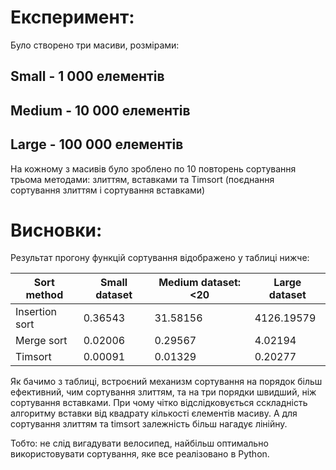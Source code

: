 # Експеримент:
Було створено три масиви, розмірами:
## Small - 1 000 елементів
## Medium - 10 000 елементів
## Large - 100 000 елементів

На кожному з масивів було зроблено по 10 повторень сортування трьома методами: злиттям, вставками та Timsort (поєднання сортування злиттям і сортування вставками)

# Висновки:
Результат прогону функцій сортування відображено у таблиці нижче:

Sort method          | Small dataset        | Medium dataset:<20   | Large dataset
---------------------|----------------------|----------------------|------------------
Insertion sort       | 0.36543              | 31.58156             | 4126.19579
Merge sort           | 0.02006              | 0.29567              | 4.02194
Timsort              | 0.00091              | 0.01329              | 0.20277


Як бачимо з таблиці, встроєний механизм сортування на порядок більш ефективний, чим сортування злиттям, та на три порядки швидший, ніж сортування вставками.
При чому чітко відслідковується сскладність алгоритму вставки від квадрату кількості єлементів масиву. А для сортування злиттям та timsort залежність більш нагадує лінійну.

Тобто: не слід вигадувати велосипед, найбільш оптимально використовувати сортування, яке все реалізовано в Python.